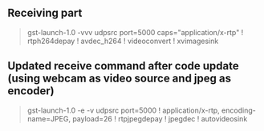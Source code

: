 ## Receiving part
>gst-launch-1.0 -vvv udpsrc port=5000 caps="application/x-rtp" ! rtph264depay ! avdec_h264 ! videoconvert ! xvimagesink

## Updated receive command after code update (using webcam as video source and jpeg as encoder)
>gst-launch-1.0 -e -v udpsrc port=5000 ! application/x-rtp, encoding-name=JPEG, payload=26 ! rtpjpegdepay ! jpegdec ! autovideosink

